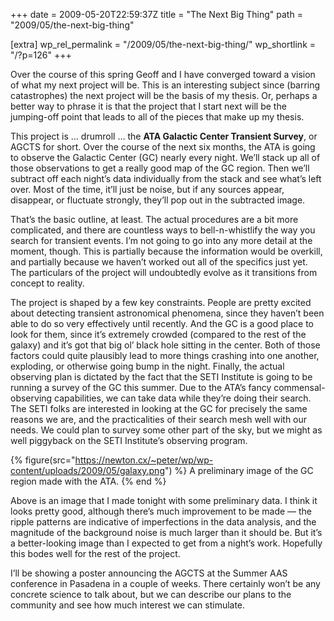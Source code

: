 +++
date = 2009-05-20T22:59:37Z
title = "The Next Big Thing"
path = "2009/05/the-next-big-thing"

[extra]
wp_rel_permalink = "/2009/05/the-next-big-thing/"
wp_shortlink = "/?p=126"
+++

Over the course of this spring Geoff and I have converged toward a vision of
what my next project will be. This is an interesting subject since (barring
catastrophes) the next project will be the basis of my thesis. Or, perhaps a
better way to phrase it is that the project that I start next will be the
jumping-off point that leads to all of the pieces that make up my thesis.

This project is … drumroll … the **ATA Galactic Center Transient Survey**, or
AGCTS for short. Over the course of the next six months, the ATA is going to
observe the Galactic Center (GC) nearly every night. We’ll stack up all of
those observations to get a really good map of the GC region. Then we’ll
subtract off each night’s data individually from the stack and see what’s left
over. Most of the time, it’ll just be noise, but if any sources appear,
disappear, or fluctuate strongly, they’ll pop out in the subtracted image.

That’s the basic outline, at least. The actual procedures are a bit more
complicated, and there are countless ways to bell-n-whistlify the way you
search for transient events. I’m not going to go into any more detail at the
moment, though. This is partially because the information would be overkill,
and partially because we haven’t worked out all of the specifics just yet. The
particulars of the project will undoubtedly evolve as it transitions from
concept to reality.

The project is shaped by a few key constraints. People are pretty excited
about detecting transient astronomical phenomena, since they haven’t been able
to do so very effectively until recently. And the GC is a good place to look
for them, since it’s extremely crowded (compared to the rest of the galaxy)
and it’s got that big ol’ black hole sitting in the center. Both of those
factors could quite plausibly lead to more things crashing into one another,
exploding, or otherwise going bump in the night. Finally, the actual observing
plan is dictated by the fact that the SETI Institute is going to be running a
survey of the GC this summer. Due to the ATA’s fancy commensal-observing
capabilities, we can take data while they’re doing their search. The SETI
folks are interested in looking at the GC for precisely the same reasons we
are, and the practicalities of their search mesh well with our needs. We could
plan to survey some other part of the sky, but we might as well piggyback on
the SETI Institute’s observing program.

{% figure(src="https://newton.cx/~peter/wp/wp-content/uploads/2009/05/galaxy.png") %}
A preliminary image of the GC region made with the ATA.
{% end %}

Above is an image that I made tonight with some preliminary data. I think it
looks pretty good, although there’s much improvement to be made — the ripple
patterns are indicative of imperfections in the data analysis, and the
magnitude of the background noise is much larger than it should be. But it’s a
better-looking image than I expected to get from a night’s work. Hopefully
this bodes well for the rest of the project.

I’ll be showing a poster announcing the AGCTS at the Summer AAS conference in
Pasadena in a couple of weeks. There certainly won’t be any concrete science
to talk about, but we can describe our plans to the community and see how much
interest we can stimulate.
